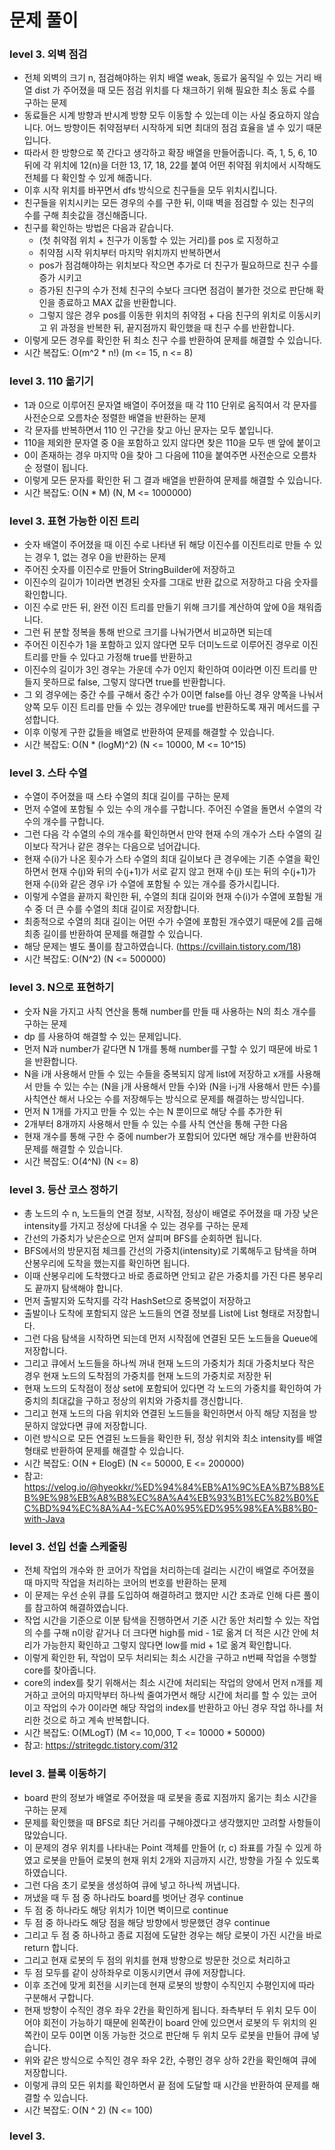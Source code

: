 # 문제 풀이

### level 3. 외벽 점검
- 전체 외벽의 크기 n, 점검해야하는 위치 배열 weak, 동료가 움직일 수 있는 거리 배열 dist 가 주어졌을 때 모든 점검 위치를 다 채크하기 위해 필요한 최소 동료 수를 구하는 문제
- 동료들은 시계 방향과 반시계 방향 모두 이동할 수 있는데 이는 사실 중요하지 않습니다. 어느 방향이든 취약점부터 시작하게 되면 최대의 점검 효율을 낼 수 있기 때문입니다.
- 따라서 한 방향으로 쭉 간다고 생각하고 확장 배열을 만들어줍니다. 즉, 1, 5, 6, 10 뒤에 각 위치에 12(n)을 더한 13, 17, 18, 22를 붙여 어떤 취약점 위치에서 시작해도 전체를 다 확인할 수 있게 해줍니다.
- 이후 시작 위치를 바꾸면서 dfs 방식으로 친구들을 모두 위치시킵니다.
- 친구들을 위치시키는 모든 경우의 수를 구한 뒤, 이때 벽을 점검할 수 있는 친구의 수를 구해 최솟값을 갱신해줍니다.
- 친구를 확인하는 방법은 다음과 같습니다.
  + (첫 취약점 위치 + 친구가 이동할 수 있는 거리)를 pos 로 지정하고
  + 취약점 시작 위치부터 마지막 위치까지 반복하면서
  + pos가 점검해야하는 위치보다 작으면 추가로 더 친구가 필요하므로 친구 수를 증가 시키고
  + 증가된 친구의 수가 전체 친구의 수보다 크다면 점검이 불가한 것으로 판단해 확인을 종료하고 MAX 값을 반환합니다.
  + 그렇지 않은 경우 pos를 이동한 위치의 취약점 + 다음 친구의 위치로 이동시키고 위 과정을 반복한 뒤, 끝지점까지 확인했을 때 친구 수를 반환합니다.
- 이렇게 모든 경우를 확인한 뒤 최소 친구 수를 반환하여 문제를 해결할 수 있습니다.
- 시간 복잡도: O(m^2 * n!) (m <= 15, n <= 8)

### level 3. 110 옮기기
- 1과 0으로 이루어진 문자열 배열이 주어졌을 때 각 110 단위로 움직여서 각 문자를 사전순으로 오름차순 정렬한 배열을 반환하는 문제
- 각 문자를 반복하면서 110 인 구간을 찾고 아닌 문자는 모두 붙입니다.
- 110을 제외한 문자열 중 0을 포함하고 있지 않다면 찾은 110을 모두 맨 앞에 붙이고
- 0이 존재하는 경우 마지막 0을 찾아 그 다음에 110을 붙여주면 사전순으로 오름차순 정렬이 됩니다.
- 이렇게 모든 문자를 확인한 뒤 그 결과 배열을 반환하여 문제를 해결할 수 있습니다.
- 시간 복잡도: O(N * M) (N, M <= 1000000)

### level 3. 표현 가능한 이진 트리
- 숫자 배열이 주어졌을 때 이진 수로 나타낸 뒤 해당 이진수를 이진트리로 만들 수 있는 경우 1, 없는 경우 0을 반환하는 문제
- 주어진 숫자를 이진수로 만들어 StringBuilder에 저장하고
- 이진수의 길이가 1이라면 변경된 숫자를 그대로 반환 값으로 저장하고 다음 숫자를 확인합니다.
- 이진 수로 만든 뒤, 완전 이진 트리를 만들기 위해 크기를 계산하여 앞에 0을 채워줍니다.
- 그런 뒤 분할 정복을 통해 반으로 크기를 나눠가면서 비교하면 되는데
- 주어진 이진수가 1을 포함하고 있지 않다면 모두 더미노드로 이루어진 경우로 이진트리를 만들 수 있다고 가정해 true를 반환하고
- 이진수의 길이가 3인 경우는 가운데 수가 0인지 확인하여 0이라면 이진 트리를 만들지 못하므로 false, 그렇지 않다면 true를 반환합니다.
- 그 외 경우에는 중간 수를 구해서 중간 수가 0이면 false를 아닌 경우 양쪽을 나눠서 양쪽 모두 이진 트리를 만들 수 있는 경우에만 true를 반환하도록 재귀 메서드를 구성합니다.
- 이후 이렇게 구한 값들을 배열로 반환하여 문제를 해결할 수 있습니다.
- 시간 복잡도: O(N * (logM)^2) (N <= 10000, M <= 10^15)

### level 3. 스타 수열
- 수열이 주어졌을 때 스타 수열의 최대 길이를 구하는 문제
- 먼저 수열에 포함될 수 있는 수의 개수를 구합니다. 주어진 수열을 돌면서 수열의 각 수의 개수를 구합니다.
- 그런 다음 각 수열의 수의 개수를 확인하면서 만약 현재 수의 개수가 스타 수열의 길이보다 작거나 같은 경우는 다음으로 넘어갑니다.
- 현재 수(i)가 나온 횟수가 스타 수열의 최대 길이보다 큰 경우에는 기존 수열을 확인하면서 현재 수(j)와 뒤의 수(j+1)가 서로 같지 않고 현재 수(j) 또는 뒤의 수(j+1)가 현재 수(i)와 같은 경우 i가 수열에 포함될 수 있는 개수를 증가시킵니다.
- 이렇게 수열을 끝까지 확인한 뒤, 수열의 최대 길이와 현재 수(i)가 수열에 포함될 개수 중 더 큰 수를 수열의 최대 길이로 저장합니다.
- 최종적으로 수열의 최대 길이는 어떤 수가 수열에 포함된 개수였기 때문에 2를 곱해 최종 길이를 반환하여 문제를 해결할 수 있습니다.
- 해당 문제는 별도 풀이를 참고하였습니다. (https://cvillain.tistory.com/18) 
- 시간 복잡도: O(N^2) (N <= 500000)

### level 3. N으로 표현하기
- 숫자 N을 가지고 사칙 연산을 통해 number를 만들 때 사용하는 N의 최소 개수를 구하는 문제
- dp 를 사용하여 해결할 수 있는 문제입니다.
- 먼저 N과 number가 같다면 N 1개를 통해 number를 구할 수 있기 때문에 바로 1을 반환합니다.
- N을 i개 사용해서 만들 수 있는 수들을 중복되지 않게 list에 저장하고 x개를 사용해서 만들 수 있는 수는 (N을 j개 사용해서 만들 수)와 (N을 i-j개 사용해서 만든 수)를 사칙연산 해서 나오는 수를 저장해두는 방식으로 문제를 해결하는 방식입니다.
- 먼저 N 1개를 가지고 만들 수 있는 수는 N 뿐이므로 해당 수를 추가한 뒤
- 2개부터 8개까지 사용해서 만들 수 있는 수를 사칙 연산을 통해 구한 다음
- 현재 개수를 통해 구한 수 중에 number가 포함되어 있다면 해당 개수를 반환하여 문제를 해결할 수 있습니다.
- 시간 복잡도: O(4^N) (N <= 8)

### level 3. 등산 코스 정하기
- 총 노드의 수 n, 노드들의 연결 정보, 시작점, 정상이 배열로 주어졌을 때 가장 낮은 intensity를 가지고 정상에 다녀올 수 있는 경우를 구하는 문제
- 간선의 가중치가 낮은순으로 먼저 살피며 BFS를 순회하면 됩니다.
- BFS에서의 방문지점 체크를 간선의 가중치(intensity)로 기록해두고 탐색을 하며 산봉우리에 도착을 했는지를 확인하면 됩니다.
- 이때 산봉우리에 도착했다고 바로 종료하면 안되고 같은 가중치를 가진 다른 봉우리도 끝까지 탐색해야 합니다.
- 먼저 출발지와 도착지를 각각 HashSet으로 중복없이 저장하고
- 출발이나 도착에 포함되지 않은 노드들의 연결 정보를 List에 List 형태로 저장합니다.
- 그런 다음 탐색을 시작하면 되는데 먼저 시작점에 연결된 모든 노드들을 Queue에 저장합니다.
- 그리고 큐에서 노드들을 하나씩 꺼내 현재 노드의 가중치가 최대 가중치보다 작은 경우 현재 노드의 도착점의 가중치를 현재 노드의 가중치로 저장한 뒤
- 현재 노드의 도착점이 정상 set에 포함되어 있다면 각 노드의 가중치를 확인하여 가중치의 최대값을 구하고 정상의 위치와 가중치를 갱신합니다.
- 그리고 현재 노드의 다음 위치와 연결된 노드들을 확인하면서 아직 해당 지점을 방문하지 않았다면 큐에 저장합니다.
- 이런 방식으로 모든 연결된 노드들을 확인한 뒤, 정상 위치와 최소 intensity를 배열 형태로 반환하여 문제를 해결할 수 있습니다.
- 시간 복잡도: O(N + ElogE) (N <= 50000, E <= 200000)
- 참고: https://velog.io/@hyeokkr/%ED%94%84%EB%A1%9C%EA%B7%B8%EB%9E%98%EB%A8%B8%EC%8A%A4%EB%93%B1%EC%82%B0%EC%BD%94%EC%8A%A4-%EC%A0%95%ED%95%98%EA%B8%B0-with-Java

### level 3. 선입 선출 스케줄링
- 전체 작업의 개수와 한 코어가 작업을 처리하는데 걸리는 시간이 배열로 주어졌을 때 마지막 작업을 처리하는 코어의 번호를 반환하는 문제
- 이 문제는 우선 순위 큐를 도입하여 해결하려고 했지만 시간 초과로 인해 다른 풀이를 참고하여 해결하였습니다.
- 작업 시간을 기준으로 이분 탐색을 진행하면서 기준 시간 동안 처리할 수 있는 작업의 수를 구해 n이랑 같거나 더 크다면 high를 mid - 1로 옮겨 더 적은 시간 안에 처리가 가능한지 확인하고 그렇지 않다면 low를 mid + 1로 옮겨 확인합니다.
- 이렇게 확인한 뒤, 작업이 모두 처리되는 최소 시간을 구하고 n번째 작업을 수행할 core를 찾아줍니다.
- core의 index를 찾기 위해서는 최소 시간에 처리되는 작업의 양에서 먼저 n개를 제거하고 코어의 마지막부터 하나씩 줄여가면서 해당 시간에 처리를 할 수 있는 코어이고 작업의 수가 0이라면 해당 작업의 index를 반환하고 아닌 경우 작업 하나를 처리한 것으로 하고 계속 반복합니다.
- 시간 복잡도: O(MLogT) (M <= 10,000, T <= 10000 * 50000)
- 참고: https://stritegdc.tistory.com/312

### level 3. 블록 이동하기 
- board 판의 정보가 배열로 주어졌을 때 로봇을 종료 지점까지 옮기는 최소 시간을 구하는 문제
- 문제를 확인했을 때 BFS로 최단 거리를 구해야겠다고 생각했지만 고려할 사항들이 많았습니다.
- 이 문제의 경우 위치를 나타내는 Point 객체를 만들어 (r, c) 좌표를 가질 수 있게 하였고 로봇을 만들어 로봇의 현재 위치 2개와 지금까지 시간, 방향을 가질 수 있도록 하였습니다.
- 그런 다음 초기 로봇을 생성하여 큐에 넣고 하나씩 꺼냅니다.
- 꺼냈을 때 두 점 중 하나라도 board를 벗어난 경우 continue
- 두 점 중 하나라도 해당 위치가 1이면 벽이므로 continue
- 두 점 중 하나라도 해당 점을 해당 방향에서 방문했던 경우 continue
- 그리고 두 점 중 하나하고 종료 지점에 도달한 경우는 해당 로봇이 가진 시간을 바로 return 합니다.
- 그리고 현재 로봇의 두 점의 위치를 현재 방향으로 방문한 것으로 처리하고
- 두 점 모두를 같이 상하좌우로 이동시키면서 큐에 저장합니다.
- 이후 조건에 맞게 회전을 시키는데 현재 로봇의 방향이 수직인지 수평인지에 따라 구분해서 구합니다.
- 현재 방향이 수직인 경우 좌우 2칸을 확인하게 됩니다. 좌측부터 두 위치 모두 0이어야 회전이 가능하기 때문에 왼쪽칸이 board 안에 있으면서 로봇의 두 위치의 왼쪽칸이 모두 0이면 이동 가능한 것으로 판단해 두 위치 모두 로봇을 만들어 큐에 넣습니다.
- 위와 같은 방식으로 수직인 경우 좌우 2칸, 수평인 경우 상하 2칸을 확인해여 큐에 저장합니다.
- 이렇게 큐의 모든 위치를 확인하면서 끝 점에 도달할 때 시간을 반환하여 문제를 해결할 수 있습니다.
- 시간 복잡도: O(N ^ 2) (N <= 100)

### level 3. 



